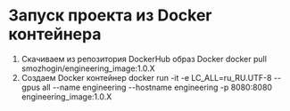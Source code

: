 # Запуск проекта из Docker контейнера
1. Скачиваем из репозитория DockerHub образ Docker
        docker pull smozhogin/engineering_image:1.0.X
2. Создаем Docker контейнер
        docker run -it -e LC_ALL=ru_RU.UTF-8 --gpus all --name engineering --hostname engineering -p 8080:8080 engineering_image:1.0.X
